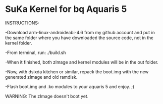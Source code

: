 SuKa Kernel    for bq Aquaris 5
===============================

INSTRUCTIONS:

-Download arm-linux-androideabi-4.6 from my github account and put in the same folder where you have downloaded the source code, not in the kernel folder.

-From terminal, run: ./build.sh

-When it finished, both zImage and kernel modules will be in the out folder.

-Now, with dsixda kitchen or similar, repack the boot.img with the new generated zImage and old ramdisk.

-Flash boot.img and .ko modules to your aquaris 5 and enjoy. ;)


WARNING: The zImage doesn't boot yet.
